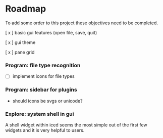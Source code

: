 # Roadmap

To add some order to this project these objectives need to be completed.

[ x ] basic gui features (open file, save, quit)

[ x ] gui theme

[ x ] pane grid

### Program: file type recognition
* [ ] implement icons for file types

### Program: sidebar for plugins
* should icons be svgs or unicode?

### Explore: system shell in gui
A shell widget within iced seems the most simple out of the first few widgets and it is very helpful to users.
